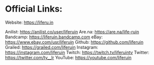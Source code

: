 # Official Links:

Website: https://liferu.in

Anilist: https://anilist.co/user/liferuin
Are.na: https://are.na/life-ruin
Bandcamp: https://liferuin.bandcamp.com
eBay: https://www.ebay.com/usr/liferuin
Github: https://github.com/liferuin
Grailed: https://grailed.com/liferuin
Instagram: https://instagram.com/liferuin
Twitch: https://twitch.tv/liferuintv
Twitter: https://twitter.com/ty__lr
YouTube: https://youtube.com/liferuin
